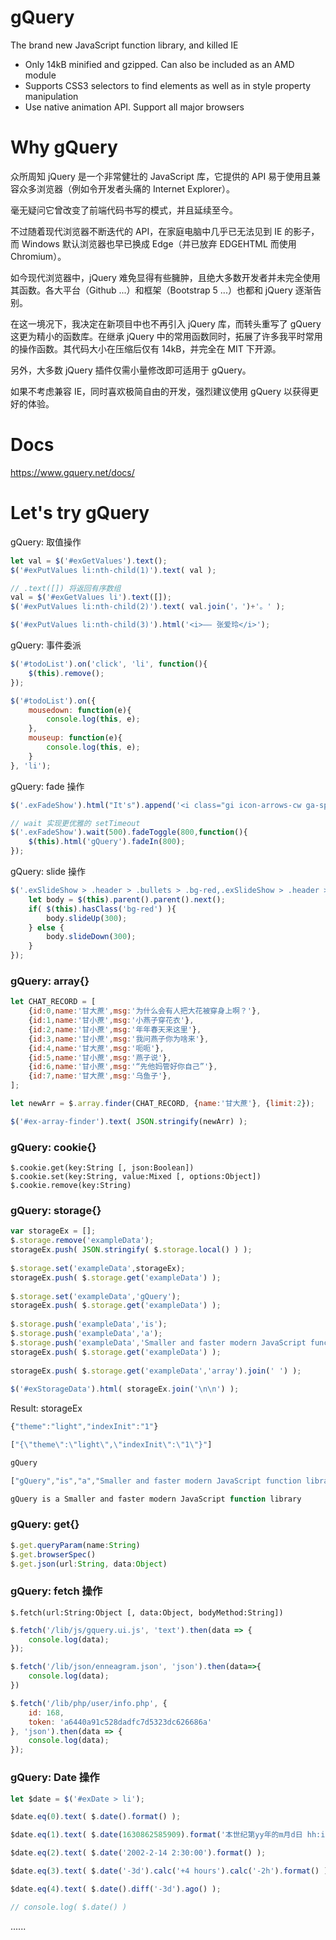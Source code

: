 # gQuery
The brand new JavaScript function library, and killed IE
- Only 14kB minified and gzipped. Can also be included as an AMD module
- Supports CSS3 selectors to find elements as well as in style property manipulation
- Use native animation API. Support all major browsers

# Why gQuery
众所周知 jQuery 是一个非常健壮的 JavaScript 库，它提供的 API 易于使用且兼容众多浏览器（例如令开发者头痛的 Internet Explorer）。

毫无疑问它曾改变了前端代码书写的模式，并且延续至今。

不过随着现代浏览器不断迭代的 API，在家庭电脑中几乎已无法见到 IE 的影子，而 Windows 默认浏览器也早已换成 Edge（并已放弃 EDGEHTML 而使用 Chromium）。

如今现代浏览器中，jQuery 难免显得有些臃肿，且绝大多数开发者并未完全使用其函数。各大平台（Github ...）和框架（Bootstrap 5 ...）也都和 jQuery 逐渐告别。

在这一境况下，我决定在新项目中也不再引入 jQuery 库，而转头重写了 gQuery 这更为精小的函数库。在继承 jQuery 中的常用函数同时，拓展了许多我平时常用的操作函数。其代码大小在压缩后仅有 14kB，并完全在 MIT 下开源。

另外，大多数 jQuery 插件仅需小量修改即可适用于 gQuery。

如果不考虑兼容 IE，同时喜欢极简自由的开发，强烈建议使用 gQuery 以获得更好的体验。

# Docs
https://www.gquery.net/docs/



# Let's try gQuery
gQuery: 取值操作
```JavaScript
let val = $('#exGetValues').text();
$('#exPutValues li:nth-child(1)').text( val );

// .text([]) 将返回有序数组
val = $('#exGetValues li').text([]);
$('#exPutValues li:nth-child(2)').text( val.join('，')+'。' );

$('#exPutValues li:nth-child(3)').html('<i>—— 张爱玲</i>');
```

gQuery: 事件委派
```JavaScript
$('#todoList').on('click', 'li', function(){
    $(this).remove();
});

$('#todoList').on({
    mousedown: function(e){
        console.log(this, e);
    },
    mouseup: function(e){
        console.log(this, e);
    }
}, 'li');
```

gQuery: fade 操作
```JavaScript
$('.exFadeShow').html("It's").append('<i class="gi icon-arrows-cw ga-spin ml-2">');

// wait 实现更优雅的 setTimeout
$('.exFadeShow').wait(500).fadeToggle(800,function(){
    $(this).html('gQuery').fadeIn(800);
});
```

gQuery: slide 操作
```JavaScript
$('.exSlideShow > .header > .bullets > .bg-red,.exSlideShow > .header > .bullets > .bg-green').off('click').on('click',function(){
	let body = $(this).parent().parent().next();
	if( $(this).hasClass('bg-red') ){
		body.slideUp(300);
	} else {
		body.slideDown(300);
	}
});
```

### gQuery: array{}
```JavaScript
let CHAT_RECORD = [
    {id:0,name:'甘大蔗',msg:'为什么会有人把大花被穿身上啊？'},
    {id:1,name:'甘小蔗',msg:'小燕子穿花衣'},
    {id:2,name:'甘小蔗',msg:'年年春天来这里'},
    {id:3,name:'甘小蔗',msg:'我问燕子你为啥来'},
    {id:4,name:'甘大蔗',msg:'呃呃'},
    {id:5,name:'甘小蔗',msg:'燕子说'},
    {id:6,name:'甘小蔗',msg:'“先他妈管好你自己”'},
    {id:7,name:'甘大蔗',msg:'乌鱼子'},
];

let newArr = $.array.finder(CHAT_RECORD, {name:'甘大蔗'}, {limit:2});

$('#ex-array-finder').text( JSON.stringify(newArr) );
```

### gQuery: cookie{}
```
$.cookie.get(key:String [, json:Boolean])
$.cookie.set(key:String, value:Mixed [, options:Object])
$.cookie.remove(key:String)
```

### gQuery: storage{}
```JavaScript
var storageEx = [];
$.storage.remove('exampleData');
storageEx.push( JSON.stringify( $.storage.local() ) );
 
$.storage.set('exampleData',storageEx);
storageEx.push( $.storage.get('exampleData') );
 
$.storage.set('exampleData','gQuery');
storageEx.push( $.storage.get('exampleData') );
 
$.storage.push('exampleData','is');
$.storage.push('exampleData','a');
$.storage.push('exampleData','Smaller and faster modern JavaScript function library');
storageEx.push( $.storage.get('exampleData') );
 
storageEx.push( $.storage.get('exampleData','array').join(' ') );
 
$('#exStorageData').html( storageEx.join('\n\n') );
```
Result: storageEx
```javascript
{"theme":"light","indexInit":"1"}

["{\"theme\":\"light\",\"indexInit\":\"1\"}"]

gQuery

["gQuery","is","a","Smaller and faster modern JavaScript function library"]

gQuery is a Smaller and faster modern JavaScript function library
```

### gQuery: get{}
```javascript
$.get.queryParam(name:String)
$.get.browserSpec()
$.get.json(url:String, data:Object)
```

### gQuery: fetch 操作
`$.fetch(url:String:Object [, data:Object, bodyMethod:String])`
```javascript
$.fetch('/lib/js/gquery.ui.js', 'text').then(data => {
    console.log(data);
});

$.fetch('/lib/json/enneagram.json', 'json').then(data=>{
    console.log(data);
})

$.fetch('/lib/php/user/info.php', {
    id: 168,
    token: 'a6440a91c528dadfc7d5323dc626686a'
}, 'json').then(data => {
    console.log(data);
});
```

### gQuery: Date 操作
```javascript
let $date = $('#exDate > li');

$date.eq(0).text( $.date().format() );

$date.eq(1).text( $.date(1630862585909).format('本世纪第yy年的m月d日 hh:ii:ss') );

$date.eq(2).text( $.date('2002-2-14 2:30:00').format() );

$date.eq(3).text( $.date('-3d').calc('+4 hours').calc('-2h').format() );

$date.eq(4).text( $.date().diff('-3d').ago() );

// console.log( $.date() )
```

......
